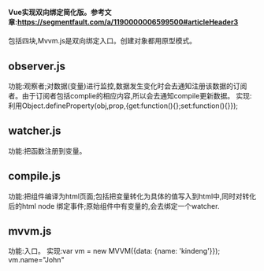 #### Vue实现双向绑定简化版。参考文章:https://segmentfault.com/a/1190000006599500#articleHeader3

包括四块,Mvvm.js是双向绑定入口。创建对象都用原型模式。

## observer.js

功能:观察者;对数据(变量)进行监控,数据发生变化时会去通知注册该数据的订阅者。由于订阅者包括complie的相应内容,所以会去通知compile更新数据。
实现:利用Object.defineProperty(obj,prop,{get:function(){};set:function(){}});

## watcher.js

功能:把函数注册到变量。

## compile.js

功能:把组件编译为html页面;包括把变量转化为具体的值写入到html中,同时对转化后的html node 绑定事件;原始组件中有变量的,会去绑定一个watcher.

## mvvm.js

功能:入口。
实现:var vm = new MVVM({data: {name: 'kindeng'}}); vm.name="John"